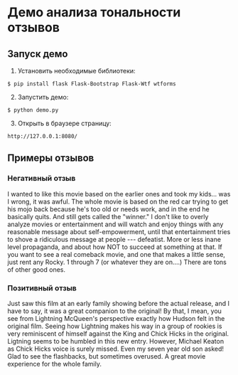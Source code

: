 # Демо анализа тональности отзывов
## Запуск демо

1. Установить необходимые библиотеки:

`$ pip install flask Flask-Bootstrap Flask-Wtf wtforms`

2. Запустить демо:

`$ python demo.py`

3. Открыть в браузере страницу:

`http://127.0.0.1:8080/`

## Примеры отзывов
### Негативный отзыв

I wanted to like this movie based on the earlier ones and took my kids... was I wrong, it was 
awful. The whole movie is based on the red car trying to get his mojo back because he's too old 
or needs work, and in the end he basically quits. And still gets called the "winner." I don't 
like to overly analyze movies or entertainment and will watch and enjoy things with any 
reasonable message about self-empowerment, until that entertainment tries to shove a ridiculous 
message at people --- defeatist. More or less inane level propaganda, and about how NOT to 
succeed at something at that. If you want to see a real comeback movie, and one that makes a 
little sense, just rent any Rocky. 1 through 7 (or whatever they are on....) There are tons of
 other good ones.

### Позитивный отзыв
Just saw this film at an early family showing before the actual release, and I have to say, it was 
a great companion to the original! By that, I mean, you see from Lightning McQueen's perspective 
exactly how Hudson felt in the original film.
Seeing how Lightning makes his way in a group of rookies is very reminiscent of himself against 
the King and Chick Hicks in the original. Ligtning seems to be humbled in this new entry. However, 
Michael Keaton as Chick Hicks voice is surely missed. Even my seven year old son asked!
Glad to see the flashbacks, but sometimes overused. A great movie experience for the whole family.